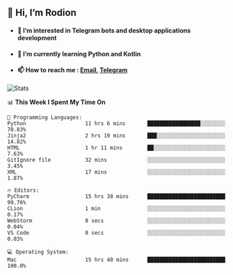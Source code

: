 ## 👋 Hi, I’m Rodion
- #### 👀 I’m interested in Telegram bots and desktop applications development
- #### 🌱 I’m currently learning Python and Kotlin
- #### 📫 How to reach me : [Email](mailto:me@lavn.ml), [Telegram](https://t.me/fast_geek)

![Stats](https://github-readme-stats.vercel.app/api?username=fast-geek&show_icons=true&theme=react&hide=issues&count_private=true&layout=compact)


<!--START_SECTION:waka-->
📊 **This Week I Spent My Time On** 

```text
💬 Programming Languages: 
Python                   11 hrs 6 mins       █████████████████░░░░░░░░   70.83% 
Jinja2                   2 hrs 19 mins       ███░░░░░░░░░░░░░░░░░░░░░░   14.82% 
HTML                     1 hr 11 mins        ██░░░░░░░░░░░░░░░░░░░░░░░   7.63% 
GitIgnore file           32 mins             ░░░░░░░░░░░░░░░░░░░░░░░░░   3.45% 
XML                      17 mins             ░░░░░░░░░░░░░░░░░░░░░░░░░   1.87%

🔥 Editors: 
PyCharm                  15 hrs 38 mins      █████████████████████████   99.76% 
CLion                    1 min               ░░░░░░░░░░░░░░░░░░░░░░░░░   0.17% 
WebStorm                 0 secs              ░░░░░░░░░░░░░░░░░░░░░░░░░   0.04% 
VS Code                  0 secs              ░░░░░░░░░░░░░░░░░░░░░░░░░   0.03%

💻 Operating System: 
Mac                      15 hrs 40 mins      █████████████████████████   100.0%

```


<!--END_SECTION:waka-->

